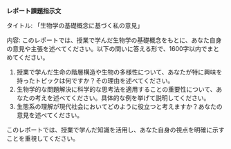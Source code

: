 **レポート課題指示文**

タイトル: 「生物学の基礎概念に基づく私の意見」

内容: このレポートでは、授業で学んだ生物学の基礎概念をもとに、あなた自身の意見や主張を述べてください。以下の問いに答える形で、1600字以内でまとめてください。

1. 授業で学んだ生命の階層構造や生物の多様性について、あなたが特に興味を持ったトピックは何ですか？その理由を述べてください。
2. 生物学的な問題解決に科学的な思考法を適用することの重要性について、あなたの考えを述べてください。具体的な例を挙げて説明してください。
3. 生態系の理解が現代社会においてどのように役立つと考えますか？あなたの意見を述べてください。

このレポートでは、授業で学んだ知識を活用し、あなた自身の視点を明確に示すことを重視してください。